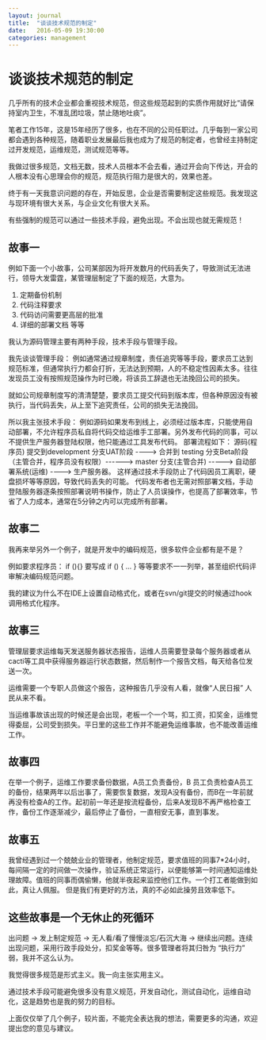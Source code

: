```yaml
---
layout: journal
title:  "谈谈技术规范的制定"
date:   2016-05-09 19:30:00
categories: management
---
```


谈谈技术规范的制定
=====

几乎所有的技术企业都会重视技术规范，但这些规范起到的实质作用就好比“请保持室内卫生，不准乱团垃圾，禁止随地吐痰”。

笔者工作15年，这是15年经历了很多，也在不同的公司任职过。几乎每到一家公司都会遇到各种规范，随着职业发展最后我也成为了规范的制定者，也曾经主持制定过开发规范，运维规范，测试规范等等。

我做过很多规范，文档无数，技术人员根本不会去看，通过开会向下传达，开会的人根本没有心思理会你的规范，规范执行阻力是很大的，效果也差。

终于有一天我意识问题的存在，开始反思，企业是否需要制定这些规范。我发现这与现环境有很大关系，与企业文化有很大关系。

有些强制的规范可以通过一些技术手段，避免出现。不会出现也就无需规范！

故事一
-----
例如下面一个小故事，公司某部因为将开发数月的代码丢失了，导致测试无法进行，领导大发雷霆，某管理层制定了下面的规范，大意为。

1. 定期备份机制
2. 代码注释要求
3. 代码访问需要更高层的批准
4. 详细的部署文档
等等

 
我认为源码管理主要有两种手段，技术手段与管理手段。
 
我先谈谈管理手段：
例如通常通过规章制度，责任追究等等手段，要求员工达到规范标准，但通常执行力都会打折，无法达到预期，人的不稳定性因素太多。往往发现员工没有按照规范操作为时已晚，将该员工辞退也无法挽回公司的损失。
 
就如公司规章制度写的清清楚楚，要求员工提交代码到版本库，但各种原因没有被执行，当代码丢失，从上至下追究责任，公司的损失无法挽回。
 
所以我主张技术手段：
例如源码如果发布到线上，必须经过版本库，只能使用自动部署，不允许程序员私自将代码交给运维手工部署。另外发布代码的同事，可以不提供生产服务器登陆权限，他只能通过工具发布代码。
部署流程如下：
源码(程序员) 提交到development 分支UAT阶段 ---->  合并到 testing 分支Beta阶段（主管合并，程序员没有权限）------>  master 分支(主管合并) -----> 自动部署系统(运维) ---->  生产服务器。
这样通过技术手段防止了代码因员工离职，硬盘损坏等等原因，导致代码丢失的可能。 代码发布者也无需对照部署文档，手动登陆服务器逐条按照部署说明书操作，防止了人员误操作，也提高了部署效率，节省了人力成本，通常在5分钟之内可以完成所有部署。
 
故事二
-----
我再来举另外一个例子，就是开发中的编码规范，很多软件企业都有是不是？ 

例如要求程序员：
if (){}
要写成
if ()
{
	...
}
等等要求不一一列举，甚至组织代码评审解决编码规范问题。

我的建议为什么不在IDE上设置自动格式化，或者在svn/git提交的时候通过hook调用格式化程序。
 
故事三
-----
管理层要求运维每天发送服务器状态报告，运维人员需要登录每个服务器或者从cacti等工具中获得服务器运行状态数据，然后制作一个报告文档，每天给各位发送一次。

运维需要一个专职人员做这个报告，这种报告几乎没有人看，就像“人民日报” 人民从来不看。

当运维事故该出现的时候还是会出现，老板一个一个骂，扣工资，扣奖金，运维觉得委屈，公司受到损失。平日里的这些工作并不能避免运维事故，也不能改善运维工作。

故事四
-----
在举一个例子，运维工作要求备份数据，A员工负责备份，B 员工负责检查A员工的备份，结果两年以后出事了，需要恢复数据，发现A没有备份，而B在一年前就再没有检查A的工作。起初前一年还是按流程备份，后来A发现B不再严格检查工作，备份工作逐渐减少，最后停止了备份，一直相安无事，直到事发。

故事五
-----
我曾经遇到过一个兢兢业业的管理者，他制定规范，要求值班的同事7*24小时，每间隔一定的时间做一次操作，验证系统正常运行，以便能够第一时间通知运维处理故障。值班的同事而偶偷懒，他就半夜起来监控他们工作。一个打工者能做到如此，真让人佩服。
但是我们有更好的方法，真的不必如此操劳且效率低下。

这些故事是一个无休止的死循环
-----
出问题 -> 发上制定规范 -> 无人看/看了慢慢淡忘/石沉大海 -> 继续出问题。连续出现问题，采用行政手段处分，扣奖金等等。很多管理者将其归咎为 “执行力” 弱，我并不这么认为。


我觉得很多规范是形式主义。我一向主张实用主义。

通过技术手段可能避免很多没有意义规范，开发自动化，测试自动化，运维自动化，这是趋势也是我的努力的目标。
 
上面仅仅举了几个例子，较片面，不能完全表达我的想法，需要更多的沟通，欢迎提出您的意见与建议。


